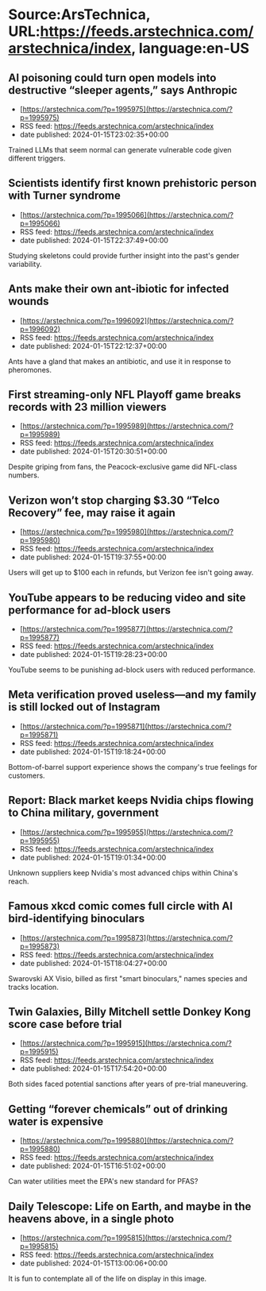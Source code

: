 # Source:ArsTechnica, URL:https://feeds.arstechnica.com/arstechnica/index, language:en-US

## AI poisoning could turn open models into destructive “sleeper agents,” says Anthropic
 - [https://arstechnica.com/?p=1995975](https://arstechnica.com/?p=1995975)
 - RSS feed: https://feeds.arstechnica.com/arstechnica/index
 - date published: 2024-01-15T23:02:35+00:00

Trained LLMs that seem normal can generate vulnerable code given different triggers.

## Scientists identify first known prehistoric person with Turner syndrome
 - [https://arstechnica.com/?p=1995066](https://arstechnica.com/?p=1995066)
 - RSS feed: https://feeds.arstechnica.com/arstechnica/index
 - date published: 2024-01-15T22:37:49+00:00

Studying skeletons could provide further insight into the past's gender variability.

## Ants make their own ant-ibiotic for infected wounds
 - [https://arstechnica.com/?p=1996092](https://arstechnica.com/?p=1996092)
 - RSS feed: https://feeds.arstechnica.com/arstechnica/index
 - date published: 2024-01-15T22:12:37+00:00

Ants have a gland that makes an antibiotic, and use it in response to pheromones.

## First streaming-only NFL Playoff game breaks records with 23 million viewers
 - [https://arstechnica.com/?p=1995989](https://arstechnica.com/?p=1995989)
 - RSS feed: https://feeds.arstechnica.com/arstechnica/index
 - date published: 2024-01-15T20:30:51+00:00

Despite griping from fans, the Peacock-exclusive game did NFL-class numbers.

## Verizon won’t stop charging $3.30 “Telco Recovery” fee, may raise it again
 - [https://arstechnica.com/?p=1995980](https://arstechnica.com/?p=1995980)
 - RSS feed: https://feeds.arstechnica.com/arstechnica/index
 - date published: 2024-01-15T19:37:55+00:00

Users will get up to $100 each in refunds, but Verizon fee isn't going away.

## YouTube appears to be reducing video and site performance for ad-block users
 - [https://arstechnica.com/?p=1995877](https://arstechnica.com/?p=1995877)
 - RSS feed: https://feeds.arstechnica.com/arstechnica/index
 - date published: 2024-01-15T19:28:23+00:00

YouTube seems to be punishing ad-block users with reduced performance.

## Meta verification proved useless—and my family is still locked out of Instagram
 - [https://arstechnica.com/?p=1995871](https://arstechnica.com/?p=1995871)
 - RSS feed: https://feeds.arstechnica.com/arstechnica/index
 - date published: 2024-01-15T19:18:24+00:00

Bottom-of-barrel support experience shows the company's true feelings for customers.

## Report: Black market keeps Nvidia chips flowing to China military, government
 - [https://arstechnica.com/?p=1995955](https://arstechnica.com/?p=1995955)
 - RSS feed: https://feeds.arstechnica.com/arstechnica/index
 - date published: 2024-01-15T19:01:34+00:00

Unknown suppliers keep Nvidia's most advanced chips within China's reach.

## Famous xkcd comic comes full circle with AI bird-identifying binoculars
 - [https://arstechnica.com/?p=1995873](https://arstechnica.com/?p=1995873)
 - RSS feed: https://feeds.arstechnica.com/arstechnica/index
 - date published: 2024-01-15T18:04:27+00:00

Swarovski AX Visio, billed as first "smart binoculars," names species and tracks location.

## Twin Galaxies, Billy Mitchell settle Donkey Kong score case before trial
 - [https://arstechnica.com/?p=1995915](https://arstechnica.com/?p=1995915)
 - RSS feed: https://feeds.arstechnica.com/arstechnica/index
 - date published: 2024-01-15T17:54:20+00:00

Both sides faced potential sanctions after years of pre-trial maneuvering.

## Getting “forever chemicals” out of drinking water is expensive
 - [https://arstechnica.com/?p=1995880](https://arstechnica.com/?p=1995880)
 - RSS feed: https://feeds.arstechnica.com/arstechnica/index
 - date published: 2024-01-15T16:51:02+00:00

Can water utilities meet the EPA's new standard for PFAS?

## Daily Telescope: Life on Earth, and maybe in the heavens above, in a single photo
 - [https://arstechnica.com/?p=1995815](https://arstechnica.com/?p=1995815)
 - RSS feed: https://feeds.arstechnica.com/arstechnica/index
 - date published: 2024-01-15T13:00:06+00:00

It is fun to contemplate all of the life on display in this image.

